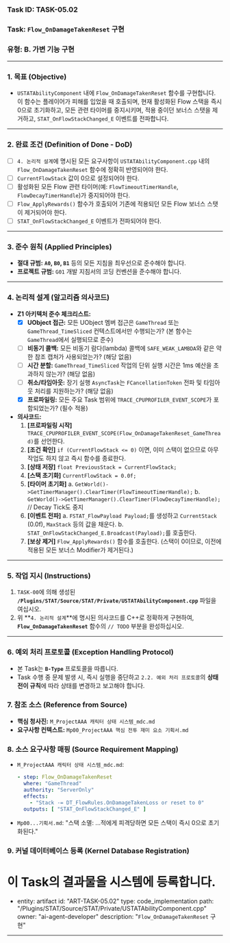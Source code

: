 ### **Task ID: TASK-05.02**
### **Task: `Flow_OnDamageTakenReset` 구현**
### **유형: B. 가변 기능 구현**

---
### **1. 목표 (Objective)**
*   `USTATAbilityComponent` 내에 `Flow_OnDamageTakenReset` 함수를 구현합니다. 이 함수는 플레이어가 피해를 입었을 때 호출되며, 현재 활성화된 Flow 스택을 즉시 0으로 초기화하고, 모든 관련 타이머를 중지시키며, 적용 중이던 보너스 스탯을 제거하고, `STAT_OnFlowStackChanged_E` 이벤트를 전파합니다.

---
### **2. 완료 조건 (Definition of Done - DoD)**
- [ ] `4. 논리적 설계`에 명시된 모든 요구사항이 `USTATAbilityComponent.cpp` 내의 `Flow_OnDamageTakenReset` 함수에 정확히 반영되어야 한다.
- [ ] `CurrentFlowStack` 값이 0으로 설정되어야 한다.
- [ ] 활성화된 모든 Flow 관련 타이머(예: `FlowTimeoutTimerHandle`, `FlowDecayTimerHandle`)가 중지되어야 한다.
- [ ] `Flow_ApplyRewards()` 함수가 호출되어 기존에 적용되던 모든 Flow 보너스 스탯이 제거되어야 한다.
- [ ] `STAT_OnFlowStackChanged_E` 이벤트가 전파되어야 한다.

---
### **3. 준수 원칙 (Applied Principles)**
*   **절대 규범:** **`A0`, `B0`, `B1`** 등의 모든 지침을 최우선으로 준수해야 합니다.
*   **프로젝트 규범:** `G01` 개발 지침서의 코딩 컨벤션을 준수해야 합니다.

---
### **4. 논리적 설계 (알고리즘 의사코드)**
*   **Z1 아키텍처 준수 체크리스트:**
    - [x] **UObject 접근:** 모든 UObject 멤버 접근은 `GameThread` 또는 `GameThread_TimeSliced` 컨텍스트에서만 수행되는가? (본 함수는 `GameThread`에서 실행되므로 준수)
    - [ ] **비동기 콜백:** 모든 비동기 람다(lambda) 콜백에 `SAFE_WEAK_LAMBDA`와 같은 약한 참조 캡처가 사용되었는가? (해당 없음)
    - [ ] **시간 분할:** `GameThread_TimeSliced` 작업의 단위 실행 시간은 1ms 예산을 초과하지 않는가? (해당 없음)
    - [ ] **취소/타임아웃:** 장기 실행 `AsyncTask`는 `FCancellationToken` 전파 및 타임아웃 처리를 지원하는가? (해당 없음)
    - [x] **프로파일링:** 모든 주요 Task 범위에 `TRACE_CPUPROFILER_EVENT_SCOPE`가 포함되었는가? (필수 적용)
*   **의사코드:**
    1.  **[프로파일링 시작]** `TRACE_CPUPROFILER_EVENT_SCOPE(Flow_OnDamageTakenReset_GameThread)`를 선언한다.
    2.  **[조건 확인]** `if (CurrentFlowStack <= 0)` 이면, 이미 스택이 없으므로 아무 작업도 하지 않고 즉시 함수를 종료한다.
    3.  **[상태 저장]** `float PreviousStack = CurrentFlowStack;`
    4.  **[스택 초기화]** `CurrentFlowStack = 0.0f;`
    5.  **[타이머 초기화]**
        a. `GetWorld()->GetTimerManager().ClearTimer(FlowTimeoutTimerHandle);`
        b. `GetWorld()->GetTimerManager().ClearTimer(FlowDecayTimerHandle);` // Decay Tick도 중지
    6.  **[이벤트 전파]**
        a. `FSTAT_FlowPayload Payload;`를 생성하고 `CurrentStack` (0.0f), `MaxStack` 등의 값을 채운다.
        b. `STAT_OnFlowStackChanged_E.Broadcast(Payload);`를 호출한다.
    7.  **[보상 제거]** `Flow_ApplyRewards()` 함수를 호출한다. (스택이 0이므로, 이전에 적용된 모든 보너스 Modifier가 제거된다.)

---
### **5. 작업 지시 (Instructions)**
1.  `TASK-00`에 의해 생성된 **`/Plugins/STAT/Source/STAT/Private/USTATAbilityComponent.cpp`** 파일을 여십시오.
2.  위 **`4. 논리적 설계`**에 명시된 의사코드를 C++로 정확하게 구현하여, **`Flow_OnDamageTakenReset`** 함수의 `// TODO` 부분을 완성하십시오.

---
### **6. 예외 처리 프로토콜 (Exception Handling Protocol)**
*   본 Task는 **`B-Type`** 프로토콜을 따릅니다.
*   Task 수행 중 문제 발생 시, 즉시 실행을 중단하고 `2.2. 예외 처리 프로토콜`의 **상태 전이 규칙**에 따라 상태를 변경하고 보고해야 합니다.

### **7. 참조 소스 (Reference from Source)**
*   **핵심 청사진:** `M_ProjectAAA 캐릭터 상태 시스템_mdc.md`
*   **요구사항 컨텍스트:** `Mp00_ProjectAAA 핵심 전투 재미 요소 기획서.md`

### **8. 소스 요구사항 매핑 (Source Requirement Mapping)**
*   `M_ProjectAAA 캐릭터 상태 시스템_mdc.md`:
    ```yaml
    - step: Flow_OnDamageTakenReset
      where: "GameThread"
      authority: "ServerOnly"
      effects:
        - "Stack -= DT_FlowRules.OnDamageTakenLoss or reset to 0"
      outputs: [ "STAT_OnFlowStackChanged_E" ]
    ```
*   `Mp00...기획서.md`: "스택 소멸: ...적에게 피격당하면 모든 스택이 즉시 0으로 초기화된다."

### **9. 커널 데이터베이스 등록 (Kernel Database Registration)**
# 이 Task의 결과물을 시스템에 등록합니다.
- entity: artifact
  id: "ART-TASK-05.02"
  type: code_implementation
  path: "/Plugins/STAT/Source/STAT/Private/USTATAbilityComponent.cpp"
  owner: "ai-agent-developer"
  description: "`Flow_OnDamageTakenReset` 구현"
---